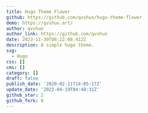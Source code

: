 ```yaml
---
title: Hugo Theme Flower
github: https://github.com/qvshuo/hugo-theme-flower
demo: https://qvshuo.art/
author: qvshuo
author_link: https://github.com/qvshuo
date: 2023-11-30T06:22:08.412Z
description: A simple hugo theme.
ssg:
  - Hugo
css: []
cms: []
category: []
draft: false
publish_date: '2020-02-11T14:05:17Z'
update_date: '2022-04-19T04:48:31Z'
github_star: 2
github_fork: 0
---
```

